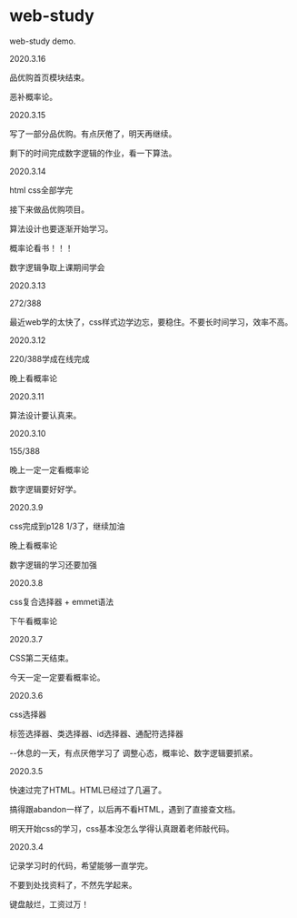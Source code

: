 # web-study

web-study demo.

2020.3.16

品优购首页模块结束。

恶补概率论。

2020.3.15

写了一部分品优购。有点厌倦了，明天再继续。

剩下的时间完成数字逻辑的作业，看一下算法。

2020.3.14

html css全部学完

接下来做品优购项目。

算法设计也要逐渐开始学习。

概率论看书！！！

数字逻辑争取上课期间学会

2020.3.13

272/388

最近web学的太快了，css样式边学边忘，要稳住。不要长时间学习，效率不高。

2020.3.12

220/388学成在线完成

晚上看概率论

2020.3.11

算法设计要认真来。

2020.3.10

155/388 

晚上一定一定看概率论

数字逻辑要好好学。

2020.3.9

css完成到p128 1/3了，继续加油

晚上看概率论

数字逻辑的学习还要加强

2020.3.8

css复合选择器 + emmet语法

下午看概率论

2020.3.7

CSS第二天结束。

今天一定一定要看概率论。

2020.3.6

css选择器

标签选择器、类选择器、id选择器、通配符选择器

--休息的一天，有点厌倦学习了
调整心态，概率论、数字逻辑要抓紧。

2020.3.5

快速过完了HTML。HTML已经过了几遍了。

搞得跟abandon一样了，以后再不看HTML，遇到了直接查文档。

明天开始css的学习，css基本没怎么学得认真跟着老师敲代码。

2020.3.4

记录学习时的代码，希望能够一直学完。

不要到处找资料了，不然先学起来。

键盘敲烂，工资过万！

